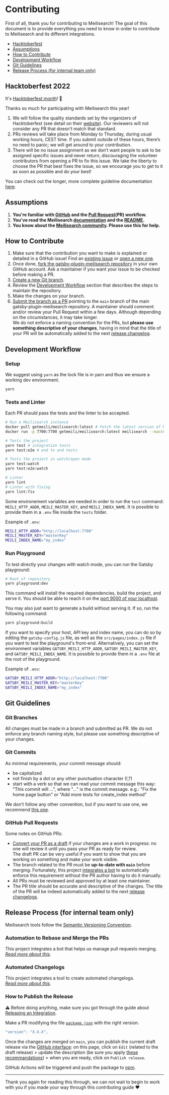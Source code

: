 # Contributing <!-- omit in toc -->

First of all, thank you for contributing to Meilisearch! The goal of this document is to provide everything you need to know in order to contribute to Meilisearch and its different integrations.

- [Hacktoberfest](#hacktoberfest-2022)
- [Assumptions](#assumptions)
- [How to Contribute](#how-to-contribute)
- [Development Workflow](#development-workflow)
- [Git Guidelines](#git-guidelines)
- [Release Process (for internal team only)](#release-process-for-internal-team-only)

## Hacktoberfest 2022

It's [Hacktoberfest month](https://hacktoberfest.com)! 🥳

Thanks so much for participating with Meilisearch this year!

1. We will follow the quality standards set by the organizers of Hacktoberfest (see detail on their [website](https://hacktoberfest.com/participation/#spam)). Our reviewers will not consider any PR that doesn’t match that standard.
2. PRs reviews will take place from Monday to Thursday, during usual working hours, CEST time. If you submit outside of these hours, there’s no need to panic; we will get around to your contribution.
3. There will be no issue assignment as we don’t want people to ask to be assigned specific issues and never return, discouraging the volunteer contributors from opening a PR to fix this issue. We take the liberty to choose the PR that best fixes the issue, so we encourage you to get to it as soon as possible and do your best!

You can check out the longer, more complete guideline documentation [here](https://github.com/meilisearch/.github/blob/main/Hacktoberfest_2022_contributors_guidelines.md).

## Assumptions

1. **You're familiar with [GitHub](https://github.com) and the [Pull Request](https://help.github.com/en/github/collaborating-with-issues-and-pull-requests/about-pull-requests)(PR) workflow.**
2. **You've read the Meilisearch [documentation](https://docs.meilisearch.com) and the [README](/README.md).**
3. **You know about the [Meilisearch community](https://docs.meilisearch.com/learn/what_is_meilisearch/contact.html). Please use this for help.**

## How to Contribute

1. Make sure that the contribution you want to make is explained or detailed in a GitHub issue! Find an [existing issue](https://github.com/meilisearch/gatsby-plugin-meilisearch/issues/) or [open a new one](https://github.com/meilisearch/gatsby-plugin-meilisearch/issues/new).
2. Once done, [fork the gatsby-plugin-meilisearch repository](https://help.github.com/en/github/getting-started-with-github/fork-a-repo) in your own GitHub account. Ask a maintainer if you want your issue to be checked before making a PR.
3. [Create a new Git branch](https://help.github.com/en/github/collaborating-with-issues-and-pull-requests/creating-and-deleting-branches-within-your-repository).
4. Review the [Development Workflow](#development-workflow) section that describes the steps to maintain the repository.
5. Make the changes on your branch.
6. [Submit the branch as a PR](https://help.github.com/en/github/collaborating-with-issues-and-pull-requests/creating-a-pull-request-from-a-fork) pointing to the `main` branch of the main gatsby-plugin-meilisearch repository. A maintainer should comment and/or review your Pull Request within a few days. Although depending on the circumstances, it may take longer.<br>
   We do not enforce a naming convention for the PRs, but **please use something descriptive of your changes**, having in mind that the title of your PR will be automatically added to the next [release changelog](https://github.com/meilisearch/gatsby-plugin-meilisearch/releases/).

## Development Workflow

### Setup <!-- omit in toc -->

We suggest using `yarn` as the lock file is in yarn and thus we ensure a working dev environment.

```bash
yarn
```

### Tests and Linter <!-- omit in toc -->

Each PR should pass the tests and the linter to be accepted.

```bash
# Run a Meilisearch instance
docker pull getmeili/meilisearch:latest # Fetch the latest version of Meilisearch image from Docker Hub
docker run -p 7700:7700 getmeili/meilisearch:latest meilisearch --master-key=masterKey --no-analytics

# Tests the project
yarn test # integration tests
yarn test:e2e # end to end tests

# Tests the project in watch/open mode
yarn test:watch
yarn test:e2e:watch

# Linter
yarn lint
# Linter with fixing
yarn lint:fix
```


Some environement variables are needed in order to run the `test` command: `MEILI_HTTP_ADDR`, `MEILI_MASTER_KEY`, and `MEILI_INDEX_NAME`. It is possible to provide them in a `.env` file inside the `tests` folder.

Example of `.env`:

```bash
MEILI_HTTP_ADDR="http://localhost:7700"
MEILI_MASTER_KEY="masterKey"
MEILI_INDEX_NAME="my_index"
```

### Run Playground

To test directly your changes with watch mode, you can run the Gatsby playground:

```bash
# Root of repository
yarn playground:dev
```

This command will install the required dependencies, build the project, and serve it. You should be able to reach it on the [port 9000 of your localhost](http://localhost:9000/).

You may also just want to generate a build without serving it. If so, run the following command:

```bash
yarn playground:build
```

If you want to specify your host, API key and index name, you can do so by editing the `gatsby-config.js` file, as well as the `src/pages/index.js` file if you want to test the playground's front-end.
Alternatively, you can set the environment variables `GATSBY_MEILI_HTTP_ADDR`, `GATSBY_MEILI_MASTER_KEY`, and `GATSBY_MEILI_INDEX_NAME`. It is possible to provide them in a `.env` file at the root of the playground.

Example of `.env`:

```bash
GATSBY_MEILI_HTTP_ADDR="http://localhost:7700"
GATSBY_MEILI_MASTER_KEY="masterKey"
GATSBY_MEILI_INDEX_NAME="my_index"
```

## Git Guidelines

### Git Branches <!-- omit in toc -->

All changes must be made in a branch and submitted as PR.
We do not enforce any branch naming style, but please use something descriptive of your changes.

### Git Commits <!-- omit in toc -->

As minimal requirements, your commit message should:

- be capitalized
- not finish by a dot or any other punctuation character (!,?)
- start with a verb so that we can read your commit message this way: "This commit will ...", where "..." is the commit message.
  e.g.: "Fix the home page button" or "Add more tests for create_index method"

We don't follow any other convention, but if you want to use one, we recommend [this one](https://chris.beams.io/posts/git-commit/).

### GitHub Pull Requests <!-- omit in toc -->

Some notes on GitHub PRs:

- [Convert your PR as a draft](https://help.github.com/en/github/collaborating-with-issues-and-pull-requests/changing-the-stage-of-a-pull-request) if your changes are a work in progress: no one will review it until you pass your PR as ready for review.<br>
  The draft PR can be very useful if you want to show that you are working on something and make your work visible.
- The branch related to the PR must be **up-to-date with `main`** before merging. Fortunately, this project [integrates a bot](https://github.com/meilisearch/integration-guides/blob/main/resources/bors.md) to automatically enforce this requirement without the PR author having to do it manually.
- All PRs must be reviewed and approved by at least one maintainer.
- The PR title should be accurate and descriptive of the changes. The title of the PR will be indeed automatically added to the next [release changelogs](https://github.com/meilisearch/gatsby-plugin-meilisearch/releases/).

## Release Process (for internal team only)

Meilisearch tools follow the [Semantic Versioning Convention](https://semver.org/).

### Automation to Rebase and Merge the PRs <!-- omit in toc -->

This project integrates a bot that helps us manage pull requests merging.<br>
_[Read more about this](https://github.com/meilisearch/integration-guides/blob/main/resources/bors.md)._

### Automated Changelogs

This project integrates a tool to create automated changelogs.<br>
_[Read more about this](https://github.com/meilisearch/integration-guides/blob/main/resources/release-drafter.md)._

### How to Publish the Release

⚠️ Before doing anything, make sure you got through the guide about [Releasing an Integration](https://github.com/meilisearch/integration-guides/blob/main/resources/integration-release.md).

Make a PR modifying the file [`package.json`](/package.json) with the right version.

```javascript
"version": "X.X.X",
```

Once the changes are merged on `main`, you can publish the current draft release via the [GitHub interface](https://github.com/meilisearch/gatsby-plugin-meilisearch/releases): on this page, click on `Edit` (related to the draft release) > update the description (be sure you apply [these recommandations](https://github.com/meilisearch/integration-guides/blob/main/resources/integration-release.md#writting-the-release-description)) > when you are ready, click on `Publish release`.

GitHub Actions will be triggered and push the package to [npm](https://www.npmjs.com/package/gatsby-plugin-meilisearch).

<hr>

Thank you again for reading this through, we can not wait to begin to work with you if you made your way through this contributing guide ❤️
